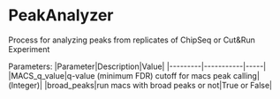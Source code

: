 # PeakAnalyzer
Process for analyzing peaks from replicates of ChipSeq or Cut&amp;Run Experiment


Parameters:
|Parameter|Description|Value|
|---------|-----------|-----|
|MACS_q_value|q-value (minimum FDR) cutoff for macs peak calling|(Integer)|
|broad_peaks|run macs with broad peaks or not|True or False|
